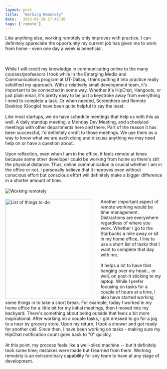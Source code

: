 ```yaml
---
layout: post
title:  "Working Remotely"
date:   2015-01-29 17:45:30
tags: ['remote']
---
```



Like anything else, working remotely only improves with practice. I can definitely appreciate the opportunity my current job has given me to work from home - even one day a week is beneficial.&nbsp;

<br />
<br />
While I will credit my knowledge in communicating online to the many courses/profeesors I took while in the Emerging Media and Communications program at UT-Dallas, I think putting it into practice really solidified my approach. With a relatively small development team, it's important to be connected in some way. Whether it's HipChat, Hangouts, or just plain email, it's pretty easy to be just a keystroke away from everything I need to complete a task. Or when needed, Screenhero and Remote Desktop (Google) have been quite helpful to say the least.<br />
<br />
Like most startups, we do have schedule meetings that help us with this as well. A daily standup meeting, a Monday Dev Meeting, and scheduled meetings with other departments here and there. Part of the reason it has been successful, I'd definitely credit to those meetings. We use them as a way to know what we are each doing and discuss anything we may need help on or have a question about.<br />
<br />
Upon reflection, even when I am in the office, it feels remote at times because some other developer could be working from home so there's still the physical distance. Thus, online communication is crucial whether I am in the office or not. I personally believe that it improves even without conscious effort but conscious effort will definitely make a bigger difference in a shorter amount of time.<br />
<br />
<img alt="Working remotely" border="0" src="http://3.bp.blogspot.com/-OnwG1ZIqthU/VMq6Us0mC3I/AAAAAAAAFHE/3NCgQW6BI9E/s1600/remote-desk.jpg" style="max-width: 100%;" /><br />
<br />
<div class="separator" style="clear: both; text-align: left;">
<img align="left" alt="List of things to-do" border="0" height="320" src="http://1.bp.blogspot.com/-kpdd8P9uhU4/VMrEx7cDvqI/AAAAAAAAFHo/O7gRRSHmqxo/s1600/IMAG3300.jpg" style="margin-right: 30px;" title="" width="276" /></div>
Another important aspect of remote working would be time management. Distractions are everywhere regardless of where you work. Whether I go to the Starbucks a mile away or sit in my home office, I line to use a short list of tasks that I want to complete that day with me. <br />
<br />
It helps a lot to have that hanging over my head... or well, on post-it sticking to my laptop. While I prefer focusing on tasks for a couple of hours at a time, I also have started working some things in to take a short break. For example, today I worked in my home office for a little bit for my initial meetings, then I moved into my backyard. There's something about being outside that feels a bit more inspirational. After working on a couple tasks, I got dressed to go for a jog to a near by grocery store. Upon my return, I took a shower and got ready for another call. Since then, I have been working on tasks - making sure my HipChat notification count goes back to "0" quickly.<br />
<br />
At this point, my process feels like a well-oiled machine -- but it definitely took some time; mistakes were made but I learned from them. Working remotely is an extraordinary capability for any team to have at any stage of development.
